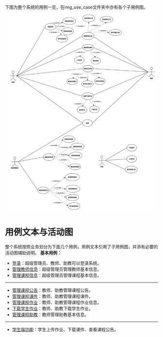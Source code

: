 下图为整个系统的用例一览，在img_use_case文件夹中亦有各个子用例图。 
![](img_use_case/totalusecase2.png)

# 用例文本与活动图
整个系统按照业务划分为下面几个用例，用例文本引用了子用例图，并添有必要的活动图辅助说明。
**基本用例：**
 -  [登录](login.md)：超级管理员、教师、助教可以登录系统。
 -  [管理教师信息](admin_teacher.md)：超级管理员管理教师基本信息。
 -  [管理课程信息](admin_course.md)：超级管理员管理课程基本信息。
 ---
 -  [管理课程公告](admin_announcement.md)：教师、助教管理课程公告。
 -  [管理课程课件](admin_ppt.md)：教师、助教管理课程课件。
 -  [管理课程作业](admin_homework.md)：教师、助教管理课程作业信息。
 -  [下载学生作业](download_homework.md)：教师、助教下载学生作业。
 -  [管理课程助教](admin_assistant.md)：教师管理助教基本信息。
 ---
 -  [学生端功能](student.md)：学生上传作业、下载课件、查看课程公告。
 
 
